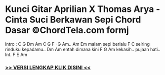 
 # Kunci Gitar Aprilian X Thomas Arya - Cinta Suci Berkawan Sepi Chord Dasar ©ChordTela.com formj


Intro : C G Dm Am C G F -G Am.. Am Em malam sepi berlalu F C seiring rinduku kepadamu.. Dm Am entah dimana kini F G Am kekasih.. pujaan hati.. Int. F E Am

###  <a href="https://shortlighzx.web.app?sq=Kunci Gitar Aprilian X Thomas Arya - Cinta Suci Berkawan Sepi Chord Dasar ©ChordTela.com"> >> VERSI LENGKAP KLIK DISINI << </a>
